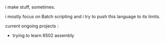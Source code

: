 i make stuff, sometimes.


i mostly focus on Batch scripting and i try to push this language to its limits.

current ongoing projects :

- trying to learn 6502 assembly
